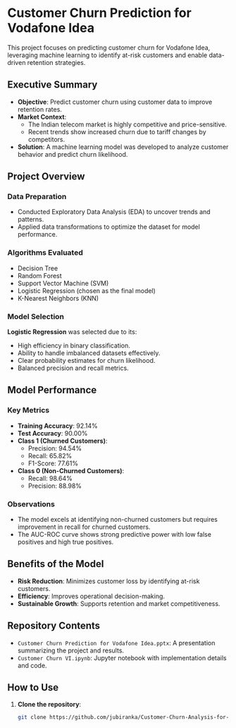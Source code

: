 # Customer Churn Prediction for Vodafone Idea

This project focuses on predicting customer churn for Vodafone Idea, leveraging machine learning to identify at-risk customers and enable data-driven retention strategies.

## Executive Summary

- **Objective**: Predict customer churn using customer data to improve retention rates.
- **Market Context**: 
  - The Indian telecom market is highly competitive and price-sensitive.
  - Recent trends show increased churn due to tariff changes by competitors.
- **Solution**: A machine learning model was developed to analyze customer behavior and predict churn likelihood.

## Project Overview

### Data Preparation
- Conducted Exploratory Data Analysis (EDA) to uncover trends and patterns.
- Applied data transformations to optimize the dataset for model performance.

### Algorithms Evaluated
- Decision Tree
- Random Forest
- Support Vector Machine (SVM)
- Logistic Regression (chosen as the final model)
- K-Nearest Neighbors (KNN)

### Model Selection
**Logistic Regression** was selected due to its:
- High efficiency in binary classification.
- Ability to handle imbalanced datasets effectively.
- Clear probability estimates for churn likelihood.
- Balanced precision and recall metrics.

## Model Performance

### Key Metrics
- **Training Accuracy**: 92.14%
- **Test Accuracy**: 90.00%
- **Class 1 (Churned Customers)**:
  - Precision: 94.54%
  - Recall: 65.82%
  - F1-Score: 77.61%
- **Class 0 (Non-Churned Customers)**:
  - Recall: 98.64%
  - Precision: 88.98%

### Observations
- The model excels at identifying non-churned customers but requires improvement in recall for churned customers.
- The AUC-ROC curve shows strong predictive power with low false positives and high true positives.

## Benefits of the Model
- **Risk Reduction**: Minimizes customer loss by identifying at-risk customers.
- **Efficiency**: Improves operational decision-making.
- **Sustainable Growth**: Supports retention and market competitiveness.

## Repository Contents
- `Customer Churn Prediction for Vodafone Idea.pptx`: A presentation summarizing the project and results.
- `Customer Churn VI.ipynb`: Jupyter notebook with implementation details and code.

## How to Use

1. **Clone the repository**:
   ```bash
   git clone https://github.com/jubiranka/Customer-Churn-Analysis-for-VI

